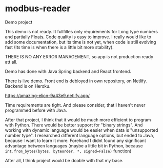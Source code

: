# modbus-reader
Demo project

This demo is not ready. It fullfilles only requirements for Long type numbers and partially Floats. Code quality is easy to improve. I really would like to add some documentation, but its time is not yet, when code is still evolving fast (Its time is when there is a little bit more stability).

THERE IS NO ANY ERROR MANAGEMENT, so app is not production ready att all.

Demo has done with Java Spring backend and React frontend.

There is live demo. Front end is debloyed in own repository, on Netlify. Backend is on Heroku.

https://amazing-elion-9a43e9.netlify.app/

Time requirements are tight. And please consider, that I haven't never programmed before with Java.

After that project, I think that it would be much more efficient to program with Python. There would be better support for "binary strings". And working with dynamic language would be easier when data is "unsupported number type". I researched different language options, but ended to Java, because I want to learn it more. Forehand I didnt found any significant advantage between languages (maybe a little bit in Python, because `int.from_bytes(bytes, byteorder, *, signed=False)` function)

After all, I think project would be doable with that my base.
